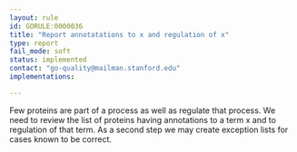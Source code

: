 ```yaml
---
layout: rule
id: GORULE:0000036
title: "Report annotatations to x and regulation of x"
type: report
fail_mode: soft
status: implemented
contact: "go-quality@mailman.stanford.edu"
implementations:

---
```

Few proteins are part of a process as well as regulate that process. We need to review the list of proteins having annotations to a term x and to regulation of that term. 
As a second step we may create exception lists for cases known to be correct. 
